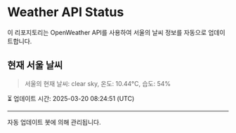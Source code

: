 
# Weather API Status

이 리포지토리는 OpenWeather API를 사용하여 서울의 날씨 정보를 자동으로 업데이트합니다.

## 현재 서울 날씨
> 서울의 현재 날씨: clear sky, 온도: 10.44°C, 습도: 54%

⏳ 업데이트 시간: 2025-03-20 08:24:51 (UTC)

---
자동 업데이트 봇에 의해 관리됩니다.
